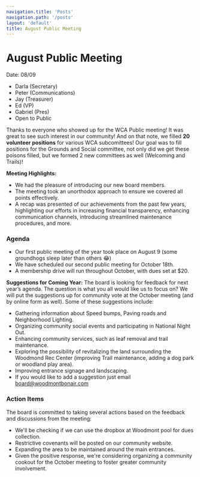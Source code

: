 ```yaml
---
navigation.title: 'Posts'
navigation.path: '/posts'
layout: 'default'
title: August Public Meeting
---
```


# August Public Meeting

Date: 08/09

- Darla (Secretary)
- Peter (Communications)
- Jay (Treasurer)
- Ed (VP)
- Gabriel (Pres)
- Open to Public

Thanks to everyone who showed up for the WCA Public meeting! It was great to see such interest in our community! And on that note, we filled **20 volunteer positions** for various WCA subcomittees! Our goal was to fill positions for the Grounds and Social committee, not only did we get these poisons filled, but we formed 2 new committees as well (Welcoming and Trails)!

**Meeting Highlights:**

* We had the pleasure of introducing our new board members.
* The meeting took an unorthodox approach to ensure we covered all points effectively.
* A recap was presented of our achievements from the past few years, highlighting our efforts in increasing financial transparency, enhancing communication channels, introducing streamlined maintenance procedures, and more.

### Agenda

* Our first public meeting of the year took place on August 9 (some groundhogs sleep later than others 😂)
* We have scheduled our second public meeting for October 18th.
* A membership drive will run throughout October, with dues set at $20.

**Suggestions for Coming Year:** The board is looking for feedback for next year’s agenda. The question is what you all would like us to focus on? We will put the suggestions up for community vote at the October meeting (and by online form as well). Some of these suggestions include:

* Gathering information about Speed bumps, Paving roads and Neighborhood Lighting.
* Organizing community social events and participating in National Night Out.
* Enhancing community services, such as leaf removal and trail maintenance.
* Exploring the possibility of revitalizing the land surrounding the Woodmond Rec Center (improving Trail maintenance, adding a dog park or woodland play area).
* Improving entrance signage and landscaping.
* If you would like to add a suggestion just email board@woodmontbonair.com

### Action Items

The board is committed to taking several actions based on the feedback and discussions from the meeting:

* We'll be checking if we can use the dropbox at Woodmont pool for dues collection.
* Restrictive covenants will be posted on our community website.
* Expanding the area to be maintained around the main entrances. 
* Given the positive response, we're considering organizing a community cookout for the October meeting to foster greater community involvement.
